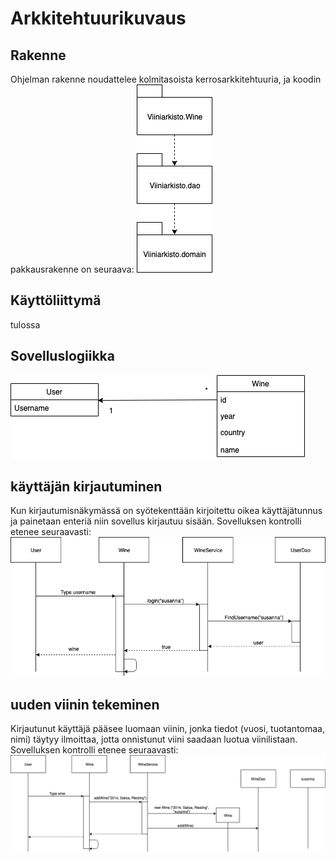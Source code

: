 # Arkkitehtuurikuvaus

## Rakenne
Ohjelman rakenne noudattelee kolmitasoista kerrosarkkitehtuuria, ja koodin pakkausrakenne on seuraava:
<img src="https://github.com/sritala/ot-harjoitustyo/blob/master/dokumentaatio/kuvat/arkkitehtuuri.png">

## Käyttöliittymä

tulossa

## Sovelluslogiikka

<img src="https://github.com/sritala/ot-harjoitustyo/blob/master/dokumentaatio/kuvat/sovelluslogiikka.png">

## käyttäjän kirjautuminen

Kun kirjautumisnäkymässä on syötekenttään kirjoitettu oikea käyttäjätunnus ja painetaan enteriä niin sovellus kirjautuu sisään. Sovelluksen kontrolli etenee seuraavasti:
<img src="https://github.com/sritala/ot-harjoitustyo/blob/master/dokumentaatio/kuvat/sekvenssikaavioOT.png">

## uuden viinin tekeminen

Kirjautunut käyttäjä pääsee luomaan viinin, jonka tiedot (vuosi, tuotantomaa, nimi) täytyy ilmoittaa, jotta onnistunut viini saadaan luotua viinilistaan. Sovelluksen kontrolli etenee seuraavasti:
<img src="https://github.com/sritala/ot-harjoitustyo/blob/master/dokumentaatio/kuvat/sekvenssikaavioOT1.png">
